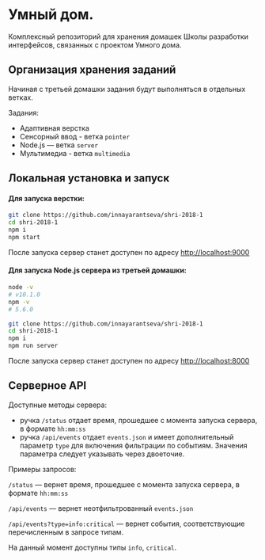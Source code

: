 # Умный дом.

Комплексный репозиторий для хранения домашек Школы разработки интерфейсов, связанных с проектом Умного дома.

## Организация хранения заданий

Начиная с третьей домашки задания будут выполняться в отдельных ветках.

Задания:
* Адаптивная верстка
* Сенсорный ввод - ветка ``pointer``
* Node.js — ветка ``server``
* Мультимедиа - ветка ``multimedia``

## Локальная установка и запуск

#### Для запуска верстки:

```bash
git clone https://github.com/innayarantseva/shri-2018-1
cd shri-2018-1
npm i
npm start
```

После запуска сервер станет доступен по адресу [http://localhost:9000](http://localhost:9000)

#### Для запуска Node.js сервера из третьей домашки:

```bash
node -v
# v10.1.0
npm -v
# 5.6.0

git clone https://github.com/innayarantseva/shri-2018-1
cd shri-2018-1
npm i
npm run server
```

После запуска сервер станет доступен по адресу [http://localhost:8000](http://localhost:8000)

## Серверное API

Доступные методы сервера:
*  ручка ``/status`` отдает время, прошедшее с момента запуска сервера, в формате ``hh:mm:ss``
*  ручка ``/api/events`` отдает ``events.json`` и имеет дополнительный параметр ``type`` для включения фильтрации по событиям. Значения параметра следует указывать через двоеточие.

Примеры запросов:

``/status`` — вернет время, прошедшее с момента запуска сервера, в формате ``hh:mm:ss``

``/api/events`` — вернет неотфильтрованный ``events.json``

``/api/events?type=info:critical`` — вернет события, соответствующие перечисленным в запросе типам.

На данный момент доступны типы ``info``, ``critical``.
